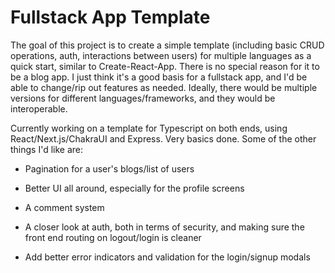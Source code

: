 # Fullstack App Template

The goal of this project is to create a simple template (including basic CRUD operations, auth, interactions between users) for multiple languages as a quick start, similar to Create-React-App. There is no special reason for it to be a blog app. I just think it's a good basis for a fullstack app, and I'd be able to change/rip out features as needed. Ideally, there would be multiple versions for different languages/frameworks, and they would be interoperable.

Currently working on a template for Typescript on both ends, using React/Next.js/ChakraUI and Express. Very basics done. Some of the other things I'd like are:

- Pagination for a user's blogs/list of users

- Better UI all around, especially for the profile screens

- A comment system

- A closer look at auth, both in terms of security, and making sure the front end routing on logout/login is cleaner

- Add better error indicators and validation for the login/signup modals
